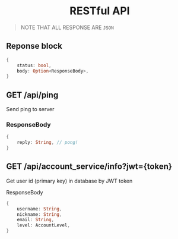 <div align="center">
    <h1>
        RESTful API
    </h1>
</div>

> NOTE THAT ALL RESPONSE ARE `JSON`

## Reponse block

```Rust
{
    status: bool,
    body: Option<ResponseBody>,
}
```

## GET /api/ping

Send ping to server

### ResponseBody
```Rust
{
    reply: String, // pong!
}
```

## GET /api/account_service/info?jwt={token}

Get user id (primary key) in database by JWT token

ResponseBody
```Rust
{
    username: String,
    nickname: String,
    email: String,
    level: AccountLevel,
}
```